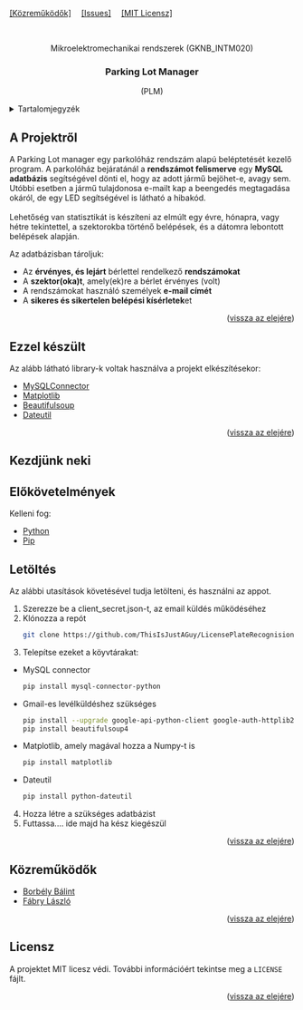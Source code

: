 <!-- PROJECT SHIELDS -->
[[Közreműködők]][contributors-url]&emsp;
[[Issues]][issues-url]&emsp;
[[MIT Licensz]][license-url]


<!-- Dokumentációt majd pdf-be átrakni -->
<!-- A fejlesztői dokumentáció tartalmazza a feladat kidolgozása során felmerülő összes részletet. (tervezési fázis, felmerülő problémák, áramköri rajzok, felhasznált elemek, hardver specifikációk, szoftver specifikációk, rendszerkövetelmények, a fejlesztett kódok részletezése, képek a kész projektről, stb.)
A felhasználói útmutató/dokumentáció (user manual) tartalmazza mindazokat az információklat, melyek szükségesek a modell beüzemeléséhez és rendeltetésszerű használatához egy laikus felhasználó számára.-->
<!-- PROJECT LOGO -->
<br />
<div align="center" id="readme-top">
  <p align="center">Mikroelektromechanikai rendszerek (GKNB_INTM020)</p>
  <h3 align="center">Parking Lot Manager</h3>

  <p align="center">
    (PLM)
  </p>
</div>




<!-- TABLE OF CONTENTS -->
<details>
  <summary>Tartalomjegyzék</summary>
  <ol>
    <li>
      <a href="#about-the-project">A Projektről</a>
      <ul>
        <li><a href="#built-with">Ezzel készült</a></li>
      </ul>
    </li>
    <li>
      <a href="#getting-started">Kezdjünk neki</a>
      <ul>
        <li><a href="#prerequisites">Előfeltételek</a></li>
        <li><a href="#installation">Letöltés</a></li>
      </ul>
    </li>
    <li><a href="#contributing">Közreműködők</a></li>
    <li><a href="#license">Licensz</a></li>
  </ol>
</details>



<!-- ABOUT THE PROJECT -->
<div id="about-the-project"></div>
<h2> A Projektről </h2>

A Parking Lot manager egy parkolóház rendszám alapú beléptetését kezelő program.
A parkolóház bejáratánál a **rendszámot felismerve** egy **MySQL adatbázis** segítségével dönti el, hogy az adott jármű bejöhet-e, avagy sem.
Utóbbi esetben a jármű tulajdonosa e-mailt kap a beengedés megtagadása okáról, de egy LED segítségével is látható a hibakód.
</br> </br>
Lehetőség van statisztikát is készíteni az elmúlt egy évre, hónapra, vagy hétre tekintettel, a szektorokba történő belépések, és a dátomra lebontott belépések alapján. 

Az adatbázisban tároljuk:
* Az **érvényes, és lejárt** bérlettel rendelkező **rendszámokat**
* A **szektor(oka)t**, amely(ek)re a bérlet érvényes (volt)
* A rendszámokat használó személyek **e-mail címét**
* A **sikeres és sikertelen belépési kísérletek**et

<p align="right">(<a href="#readme-top">vissza az elejére</a>)</p>


<div id="built-with"></div>
<h2> Ezzel készült </h2>

Az alább látható library-k voltak használva a projekt elkészítésekor:
* [MySQLConnector][MySQLConnector-url]
* [Matplotlib][Matplotlib-url]
* [Beautifulsoup][Beautifulsoup-url]
* [Dateutil][Dateutil-url]

<p align="right">(<a href="#readme-top">vissza az elejére</a>)</p>



<!-- GETTING STARTED -->
<div id="getting-started"></div>
<h2> Kezdjünk neki </h2>

<div id="prerequisites"></div>
<h2> Előkövetelmények </h2>

Kelleni fog:
* [Python][Python-url]
* [Pip][Pip-url]

<div id="installation"></div>
<h2> Letöltés </h2>

Az alábbi utasítások követésével tudja letölteni, és használni az appot.

1. Szerezze be a client_secret.json-t, az email küldés működéséhez
2. Klónozza a repót
   ```sh
   git clone https://github.com/ThisIsJustAGuy/LicensePlateRecognision
   ```
3. Telepítse ezeket a köyvtárakat:
  * MySQL connector

    ```sh
    pip install mysql-connector-python 
    ```

  * Gmail-es levélküldéshez szükséges

    ```sh
    pip install --upgrade google-api-python-client google-auth-httplib2 google-auth-oauthlib
    pip install beautifulsoup4
    ```

  * Matplotlib, amely magával hozza a Numpy-t is

    ```sh
    pip install matplotlib
    ```

  * Dateutil

    ```sh
    pip install python-dateutil
    ```
4. Hozza létre a szükséges adatbázist  
5. Futtassa.... ide majd ha kész kiegészül

<p align="right">(<a href="#readme-top">vissza az elejére</a>)</p>



<!-- CONTRIBUTING -->
<div id="contributing"></div>
<h2> Közreműködők </h2>

* [Borbély Bálint][BB]
* [Fábry László][FL]

<p align="right">(<a href="#readme-top">vissza az elejére</a>)</p>



<!-- LICENSE -->
<div id="license"></div>
<h2> Licensz </h2>

A projektet MIT licesz védi. További információért tekintse meg a `LICENSE` fájlt.

<p align="right">(<a href="#readme-top">vissza az elejére</a>)</p>



<!-- MARKDOWN LINKS & IMAGES -->
<!-- https://www.markdownguide.org/basic-syntax/#reference-style-links -->
[contributors-url]: https://github.com/ThisIsJustAGuy/LicensePlateRecognision/graphs/contributors
[issues-url]:https://github.com/ThisIsJustAGuy/LicensePlateRecognision/issues
[license-url]: https://github.com/ThisIsJustAGuy/LicensePlateRecognision/blob/main/LICENSE

[Python-url]: https://www.python.org/downloads/windows/
[Pip-url]: https://pip.pypa.io/en/stable/installation/
[BB]: https://github.com/ThisIsJustAGuy
[FL]: https://github.com/fabrylaszlo
[Matplotlib-url]: https://matplotlib.org
[MySQLConnector-url]: https://pypi.org/project/mysql-connector-python/
[Beautifulsoup-url]: https://beautiful-soup-4.readthedocs.io/en/latest/
[Dateutil-url]: https://dateutil.readthedocs.io/en/stable/
